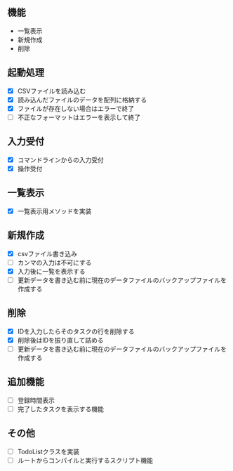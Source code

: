 ## 機能

- 一覧表示
- 新規作成
- 削除

## 起動処理

- [x] CSVファイルを読み込む
- [x] 読み込んだファイルのデータを配列に格納する
- [x] ファイルが存在しない場合はエラーで終了
- [ ] 不正なフォーマットはエラーを表示して終了

## 入力受付

- [x] コマンドラインからの入力受付
- [x] 操作受付

## 一覧表示

- [x] 一覧表示用メソッドを実装

## 新規作成

- [x] csvファイル書き込み
- [ ] カンマの入力は不可にする
- [x] 入力後に一覧を表示する
- [ ] 更新データを書き込む前に現在のデータファイルのバックアップファイルを作成する

## 削除

- [x] IDを入力したらそのタスクの行を削除する
- [x] 削除後はIDを振り直して詰める
- [ ] 更新データを書き込む前に現在のデータファイルのバックアップファイルを作成する

## 追加機能

- [ ] 登録時間表示
- [ ] 完了したタスクを表示する機能

## その他

- [ ] TodoListクラスを実装
- [ ] ルートからコンパイルと実行するスクリプト機能
